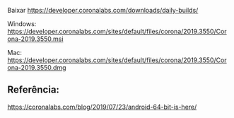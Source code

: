 Baixar 
https://developer.coronalabs.com/downloads/daily-builds/

Windows:
https://developer.coronalabs.com/sites/default/files/corona/2019.3550/Corona-2019.3550.msi

Mac:
https://developer.coronalabs.com/sites/default/files/corona/2019.3550/Corona-2019.3550.dmg

## Referência:
https://coronalabs.com/blog/2019/07/23/android-64-bit-is-here/